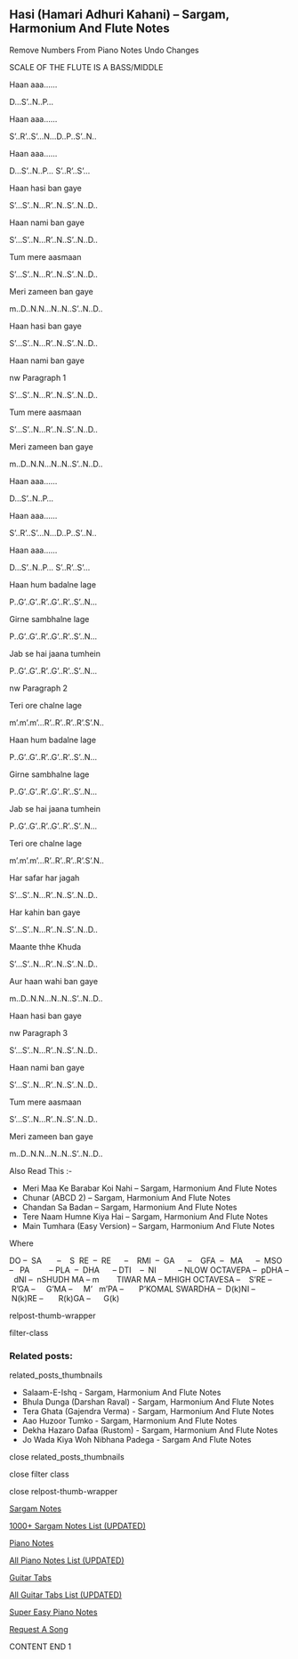 
## Hasi (Hamari Adhuri Kahani) – Sargam, Harmonium And Flute Notes

Remove Numbers From Piano Notes
Undo Changes

SCALE OF THE FLUTE IS A BASS/MIDDLE

Haan aaa……

D…S’..N..P…

Haan aaa……

S’..R’..S’…N…D..P..S’..N..

Haan aaa……

D…S’..N..P… S’..R’..S’…

Haan hasi ban gaye

S’…S’..N…R’..N..S’..N..D..

Haan nami ban gaye

S’…S’..N…R’..N..S’..N..D..

Tum mere aasmaan

S’…S’..N…R’..N..S’..N..D..

Meri zameen ban gaye

m..D..N.N…N..N..S’..N..D..

Haan hasi ban gaye

S’…S’..N…R’..N..S’..N..D..

Haan nami ban gaye

nw Paragraph 1

S’…S’..N…R’..N..S’..N..D..

Tum mere aasmaan

S’…S’..N…R’..N..S’..N..D..

Meri zameen ban gaye

m..D..N.N…N..N..S’..N..D..

Haan aaa……

D…S’..N..P…

Haan aaa……

S’..R’..S’…N…D..P..S’..N..

Haan aaa……

D…S’..N..P… S’..R’..S’…

Haan hum badalne lage

P..G’..G’..R’..G’..R’..S’..N…

Girne sambhalne lage

P..G’..G’..R’..G’..R’..S’..N…

Jab se hai jaana tumhein

P..G’..G’..R’..G’..R’..S’..N…

nw Paragraph 2

Teri ore chalne lage

m’.m’.m’…R’..R’..R’..R’.S’.N..

Haan hum badalne lage

P..G’..G’..R’..G’..R’..S’..N…

Girne sambhalne lage

P..G’..G’..R’..G’..R’..S’..N…

Jab se hai jaana tumhein

P..G’..G’..R’..G’..R’..S’..N…

Teri ore chalne lage

m’.m’.m’…R’..R’..R’..R’.S’.N..

Har safar har jagah

S’…S’..N…R’..N..S’..N..D..

Har kahin ban gaye

S’…S’..N…R’..N..S’..N..D..

Maante thhe Khuda

S’…S’..N…R’..N..S’..N..D..

Aur haan wahi ban gaye

m..D..N.N…N..N..S’..N..D..

Haan hasi ban gaye

nw Paragraph 3

S’…S’..N…R’..N..S’..N..D..

Haan nami ban gaye

S’…S’..N…R’..N..S’..N..D..

Tum mere aasmaan

S’…S’..N…R’..N..S’..N..D..

Meri zameen ban gaye

m..D..N.N…N..N..S’..N..D..

Also Read This :-

* Meri Maa Ke Barabar Koi Nahi – Sargam, Harmonium And Flute Notes
* Chunar (ABCD 2) – Sargam, Harmonium And Flute Notes
* Chandan Sa Badan – Sargam, Harmonium And Flute Notes
* Tere Naam Humne Kiya Hai – Sargam, Harmonium And Flute Notes
* Main Tumhara (Easy Version) – Sargam, Harmonium And Flute Notes

Where

DO –  SA       –    S  RE  –  RE      –    RMI  –  GA      –    GFA  –   MA      –  MSO  –   PA         – PLA  –  DHA      – DTI    –  NI          – NLOW OCTAVEPA –  pDHA –  dNI –  nSHUDH MA – m        TIWAR MA – MHIGH OCTAVESA –    S’RE –     R’GA –     G’MA –     M’   m’PA –       P’KOMAL SWARDHA –  D(k)NI –       N(k)RE –       R(k)GA –      G(k)

relpost-thumb-wrapper

filter-class

### Related posts:

related_posts_thumbnails

* Salaam-E-Ishq - Sargam, Harmonium And Flute Notes
* Bhula Dunga (Darshan Raval) - Sargam, Harmonium And Flute Notes
* Tera Ghata (Gajendra Verma) - Sargam, Harmonium And Flute Notes
* Aao Huzoor Tumko - Sargam, Harmonium And Flute Notes
* Dekha Hazaro Dafaa (Rustom) - Sargam, Harmonium And Flute Notes
* Jo Wada Kiya Woh Nibhana Padega - Sargam And Flute Notes

close related_posts_thumbnails

close filter class

close relpost-thumb-wrapper

[Sargam Notes](https://www.notationsworld.com/sargam-notes.html)

[1000+ Sargam Notes List (UPDATED)](https://www.notationsworld.com/all-songs-list-sargam-notes.html)

[Piano Notes](https://www.notationsworld.com/piano-notes.html)

[All Piano Notes List (UPDATED)](https://www.notationsworld.com/all-songs-list-piano-notes.html)

[Guitar Tabs](https://www.notationsworld.com/guitar-tabs.html)

[All Guitar Tabs List (UPDATED)](https://www.notationsworld.com/all-songs-list-guitar-tabs.html)

[Super Easy Piano Notes](https://studywall.in/)

[Request A Song](https://www.notationsworld.com/request-a-song.html)

CONTENT END 1

